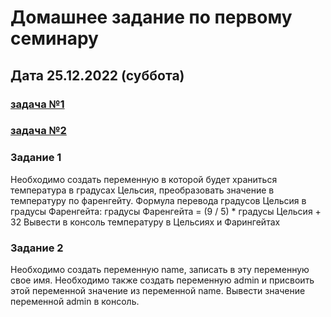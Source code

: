 # Домашнее задание по первому семинару 
## Дата 25.12.2022 (суббота)
### [задача №1](https://github.com/olegsamy/1DZ_JS/blob/main/hm1_task1.html) 
### [задача №2](https://github.com/olegsamy/1DZ_JS/blob/main/hm1_task2.html) 

### Задание 1
Необходимо создать переменную в которой будет храниться температура в градусах Цельсия,
преобразовать значение в температуру по фаренгейту.
Формула перевода градусов Цельсия в градусы Фаренгейта:
градусы Фаренгейта = (9 / 5) * градусы Цельсия + 32
Вывести в консоль температуру в Цельсиях и Фарингейтах

### Задание 2
Необходимо создать переменную name, записать в эту переменную свое имя.
Необходимо также создать переменную admin и присвоить этой переменной значение
из переменной name.
Вывести значение переменной admin в консоль.
